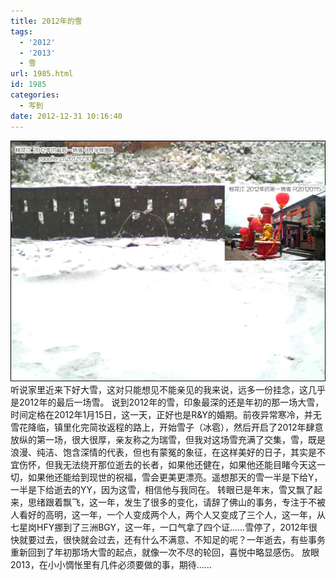 ```yaml
---
title: 2012年的雪
tags:
  - '2012'
  - '2013'
  - 雪
url: 1985.html
id: 1985
categories:
  - 写到
date: 2012-12-31 10:16:40
---
```


[![](/images/uploads/2012/12/2012年的雪.jpg "2012年的雪")](/images/uploads/2012/12/2012年的雪.jpg) 听说家里近来下好大雪，这对只能想见不能亲见的我来说，远多一份挂念，这几乎是2012年的最后一场雪。 说到2012年的雪，印象最深的还是年初的那一场大雪，时间定格在2012年1月15日，这一天，正好也是R&Y的婚期。前夜异常寒冷，并无雪花降临，镇里化完简妆返程的路上，开始雪子（冰雹），然后开启了2012年肆意放纵的第一场，很大很厚，亲友称之为瑞雪，但我对这场雪充满了交集，雪，既是浪漫、纯洁、饱含深情的代表，但也有蒙冤的象征，在这样美好的日子，其实是不宜伤怀，但我无法绕开那位逝去的长者，如果他还健在，如果他还能目睹今天这一切，如果他还能给到现世的祝福，雪会更美更漂亮。遥想那天的雪一半是下给Y，一半是下给逝去的YY，因为这雪，相信他与我同在。 转眼已是年末，雪又飘了起来，思绪跟着飘飞，这一年，发生了很多的变化，请辞了佛山的事务，专注于不被人看好的高明，这一年，一个人变成两个人，两个人又变成了三个人，这一年，从七星岗HFY挪到了三洲BGY，这一年，一口气拿了四个证……雪停了，2012年很快就要过去，很快就会过去，还有什么不满意、不知足的呢？一年逝去，有些事务重新回到了年初那场大雪的起点，就像一次不尽的轮回，喜悦中略显感伤。 放眼2013，在小小惆怅里有几件必须要做的事，期待……